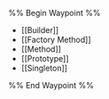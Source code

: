 %% Begin Waypoint %%
- [[Builder]]
- [[Factory Method]]
- [[Method]]
- [[Prototype]]
- [[Singleton]]

%% End Waypoint %%
